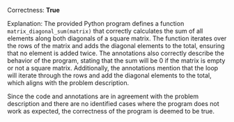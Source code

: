 Correctness: **True**

Explanation: 
The provided Python program defines a function `matrix_diagonal_sum(matrix)` that correctly calculates the sum of all elements along both diagonals of a square matrix. The function iterates over the rows of the matrix and adds the diagonal elements to the total, ensuring that no element is added twice. The annotations also correctly describe the behavior of the program, stating that the sum will be 0 if the matrix is empty or not a square matrix. Additionally, the annotations mention that the loop will iterate through the rows and add the diagonal elements to the total, which aligns with the problem description.

Since the code and annotations are in agreement with the problem description and there are no identified cases where the program does not work as expected, the correctness of the program is deemed to be true.